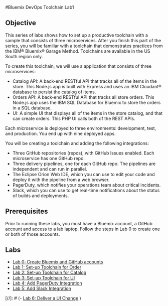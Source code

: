 #Bluemix DevOps Toolchain Lab1

## Objective
This series of labs shows how to set up a productive toolchain with a sample that consists of three microservices. After you finish this part of the series, you will be familiar with a toolchain that demonstrates practices from the IBM® Bluemix® Garage Method. Toolchains are available in the US South region only.

To create this toolchain, we will use a application that consists of three microservices:

- Catalog API: A back-end RESTful API that tracks all of the items in the store. This Node.js app is built with Express and uses an IBM Cloudant® database to persist the catalog of items.
- Orders API: A back-end RESTful API that tracks all store orders. This Node.js app uses the IBM SQL Database for Bluemix to store the orders in a SQL database.
- UI: A simple UI that displays all of the items in the store catalog, and that can create orders. This PHP UI calls both of the REST APIs.

Each microservice is deployed to three environments: development, test, and production. You end up with nine deployed apps.

You will be creating a toolchain and adding the following integrations:
- Three GitHub repositories (repos), with GitHub Issues enabled. Each microservice has one GitHub repo.
- Three delivery pipelines, one for each GitHub repo. The pipelines are independent and can run in parallel.
- The Eclipse Orion Web IDE, which you can use to edit your code and deploy it with the pipeline from a web browser.
- PagerDuty, which notifies your operations team about critical incidents.
- Slack, which you can use to get real-time notifications about the status of builds and deployments.

## Prerequisites
Prior to running these labs, you must have a Bluemix account, a GitHub account and access to a lab laptop.  Follow the steps in Lab 0 to create one or both of those accounts.

## Labs
- [Lab 0: Create Bluemix and GitHub accounts](Lab-0-Pre-reqs.md)
- [Lab 1: Set-up Toolchain for Order](Lab-1-Order-Pipeline.md)
- [Lab 2: Set-up Toolchain for Catalog](Lab-2-Catalog-Pipeline.md)
- [Lab 3: Set-up Toolchain for UI](Lab-3-UI-Pipeline.md)
- [Lab 4: Add PagerDuty Integration](Lab-4-PagerDuty.md)
- [Lab 5: Add Slack Integration](Lab-5-Slack.md)

[//]: # (- [Lab 6: Deliver a UI Change](#lab-7-Deliver-a-UI-Change) )
